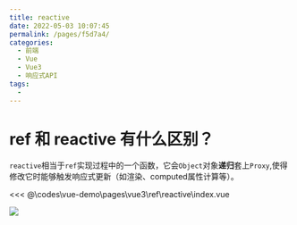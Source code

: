 ```yaml
---
title: reactive
date: 2022-05-03 10:07:45
permalink: /pages/f5d7a4/
categories:
  - 前端
  - Vue
  - Vue3
  - 响应式API
tags:
  - 
---
```


# ref 和 reactive 有什么区别？

`reactive`相当于`ref`实现过程中的一个函数，它会`Object`对象**递归**套上`Proxy`,使得修改它时能够触发响应式更新（如渲染、computed属性计算等）。

<<< @\codes\vue-demo\pages\vue3\ref\reactive\index.vue

![](https://linyc.oss-cn-beijing.aliyuncs.com/20220504155953.png)
